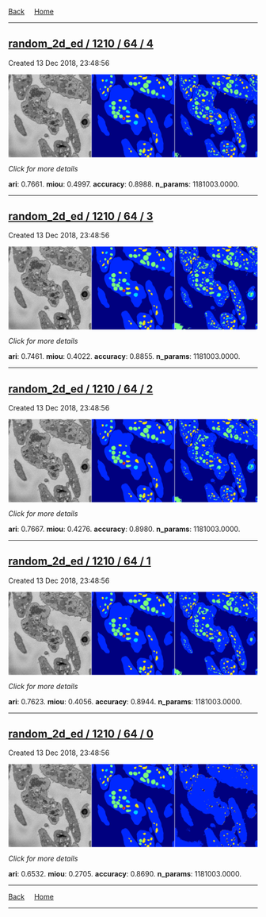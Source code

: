 
[Back](..)&nbsp;&nbsp;&nbsp;&nbsp;&nbsp;[Home](https://leapmanlab.github.io/snapshots)

---

<div class="summary"><a href="4"><h2>random_2d_ed / 1210 / 64 / 4</h2></a><p>Created 13 Dec 2018, 23:48:56
</p><a href="4"><img src="4/media/summary.png" align="center"></a><p>
<i>Click for more details</i>
</p></div>

**ari**: 0.7661. **miou**: 0.4997. **accuracy**: 0.8988. **n_params**: 1181003.0000. 

---

<div class="summary"><a href="3"><h2>random_2d_ed / 1210 / 64 / 3</h2></a><p>Created 13 Dec 2018, 23:48:56
</p><a href="3"><img src="3/media/summary.png" align="center"></a><p>
<i>Click for more details</i>
</p></div>

**ari**: 0.7461. **miou**: 0.4022. **accuracy**: 0.8855. **n_params**: 1181003.0000. 

---

<div class="summary"><a href="2"><h2>random_2d_ed / 1210 / 64 / 2</h2></a><p>Created 13 Dec 2018, 23:48:56
</p><a href="2"><img src="2/media/summary.png" align="center"></a><p>
<i>Click for more details</i>
</p></div>

**ari**: 0.7667. **miou**: 0.4276. **accuracy**: 0.8980. **n_params**: 1181003.0000. 

---

<div class="summary"><a href="1"><h2>random_2d_ed / 1210 / 64 / 1</h2></a><p>Created 13 Dec 2018, 23:48:56
</p><a href="1"><img src="1/media/summary.png" align="center"></a><p>
<i>Click for more details</i>
</p></div>

**ari**: 0.7623. **miou**: 0.4056. **accuracy**: 0.8944. **n_params**: 1181003.0000. 

---

<div class="summary"><a href="0"><h2>random_2d_ed / 1210 / 64 / 0</h2></a><p>Created 13 Dec 2018, 23:48:56
</p><a href="0"><img src="0/media/summary.png" align="center"></a><p>
<i>Click for more details</i>
</p></div>

**ari**: 0.6532. **miou**: 0.2705. **accuracy**: 0.8690. **n_params**: 1181003.0000. 

---

[Back](..)&nbsp;&nbsp;&nbsp;&nbsp;&nbsp;[Home](https://leapmanlab.github.io/snapshots)

---
